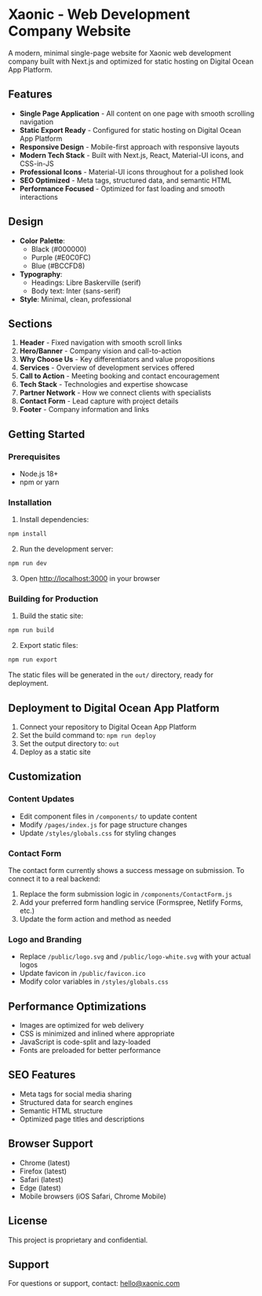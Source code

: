 # Xaonic - Web Development Company Website

A modern, minimal single-page website for Xaonic web development company built with Next.js and optimized for static hosting on Digital Ocean App Platform.

## Features

- **Single Page Application** - All content on one page with smooth scrolling navigation
- **Static Export Ready** - Configured for static hosting on Digital Ocean App Platform
- **Responsive Design** - Mobile-first approach with responsive layouts
- **Modern Tech Stack** - Built with Next.js, React, Material-UI icons, and CSS-in-JS
- **Professional Icons** - Material-UI icons throughout for a polished look
- **SEO Optimized** - Meta tags, structured data, and semantic HTML
- **Performance Focused** - Optimized for fast loading and smooth interactions

## Design

- **Color Palette**: 
  - Black (#000000)
  - Purple (#E0C0FC) 
  - Blue (#BCCFD8)
- **Typography**:
  - Headings: Libre Baskerville (serif)
  - Body text: Inter (sans-serif)
- **Style**: Minimal, clean, professional

## Sections

1. **Header** - Fixed navigation with smooth scroll links
2. **Hero/Banner** - Company vision and call-to-action
3. **Why Choose Us** - Key differentiators and value propositions
4. **Services** - Overview of development services offered
5. **Call to Action** - Meeting booking and contact encouragement
6. **Tech Stack** - Technologies and expertise showcase
7. **Partner Network** - How we connect clients with specialists
8. **Contact Form** - Lead capture with project details
9. **Footer** - Company information and links

## Getting Started

### Prerequisites

- Node.js 18+ 
- npm or yarn

### Installation

1. Install dependencies:
```bash
npm install
```

2. Run the development server:
```bash
npm run dev
```

3. Open [http://localhost:3000](http://localhost:3000) in your browser

### Building for Production

1. Build the static site:
```bash
npm run build
```

2. Export static files:
```bash
npm run export
```

The static files will be generated in the `out/` directory, ready for deployment.

## Deployment to Digital Ocean App Platform

1. Connect your repository to Digital Ocean App Platform
2. Set the build command to: `npm run deploy`
3. Set the output directory to: `out`
4. Deploy as a static site

## Customization

### Content Updates
- Edit component files in `/components/` to update content
- Modify `/pages/index.js` for page structure changes
- Update `/styles/globals.css` for styling changes

### Contact Form
The contact form currently shows a success message on submission. To connect it to a real backend:

1. Replace the form submission logic in `/components/ContactForm.js`
2. Add your preferred form handling service (Formspree, Netlify Forms, etc.)
3. Update the form action and method as needed

### Logo and Branding
- Replace `/public/logo.svg` and `/public/logo-white.svg` with your actual logos
- Update favicon in `/public/favicon.ico`
- Modify color variables in `/styles/globals.css`

## Performance Optimizations

- Images are optimized for web delivery
- CSS is minimized and inlined where appropriate
- JavaScript is code-split and lazy-loaded
- Fonts are preloaded for better performance

## SEO Features

- Meta tags for social media sharing
- Structured data for search engines
- Semantic HTML structure
- Optimized page titles and descriptions

## Browser Support

- Chrome (latest)
- Firefox (latest)
- Safari (latest)
- Edge (latest)
- Mobile browsers (iOS Safari, Chrome Mobile)

## License

This project is proprietary and confidential.

## Support

For questions or support, contact: hello@xaonic.com
